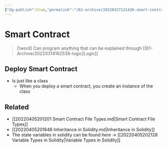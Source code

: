 ```yaml
---
{"dg-publish":true,"permalink":"/61-archive/20220327121426-smart-contract/","dgHomeLink":true,"dgPassFrontmatter":false}
---
```



# Smart Contract

> [!word]
> Can program anything that can be explained through [[61-Archive/20220314162538-logic|Logic]]

## Deploy Smart Contract

- Is just like a class
  - When you deploy a smart contract, you create an instance of the class

## Related

- [[20220405201201 Smart Contract File Types.md|Smart Contract File Types]]
- [[20220405201848 Inheritance in Solidity.md|Inheritance in Solidity]]
- The state variables in solidity can be found here -> [[20220405202128 Variable Types in Solidity|Variable Types in Solidity]]
